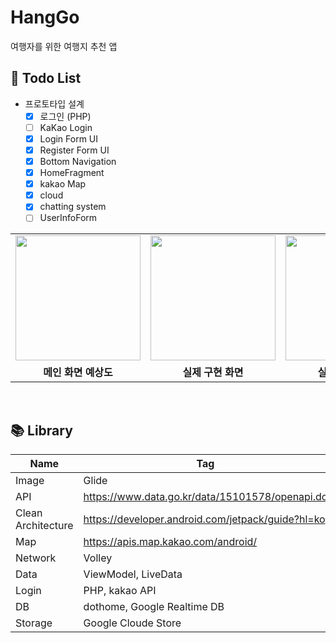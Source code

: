 # HangGo
여행자를 위한 여행지 추천 앱

## 💭  Todo List
- 프로토타입 설계
  - [x] 로그인 (PHP)
  - [ ] KaKao Login
  - [x] Login Form UI
  - [x] Register Form UI
  - [x] Bottom Navigation
  - [x] HomeFragment
  - [x] kakao Map
  - [x] cloud 
  - [x] chatting system
  - [ ] UserInfoForm

<table>
  <tr>
    <td><img width="200" src="https://user-images.githubusercontent.com/54762273/178936915-0bbb357d-e8de-47dd-b640-783c6c448a59.PNG"></td>
    <td><img width="200" src="https://user-images.githubusercontent.com/54762273/182211246-21b11f74-343b-479f-9666-21112cc96619.jpg"></td>
    <td><img width="200" src="https://user-images.githubusercontent.com/54762273/182211253-73a8ce4c-ea17-4612-badb-c865dcf87024.jpg"></td>
  </tr>
  <tr>
    <td align="center"><b>메인 화면 예상도</b></td>
    <td align="center"><b>실제 구현 화면</b></td>
    <td align="center"><b>실제 구현 화면</b></td>
  </tr>
</table>
<br>

##  📚 Library

| Name |Tag |
|--|--|
|Image |Glide |
|API|https://www.data.go.kr/data/15101578/openapi.do|
|Clean Architecture|https://developer.android.com/jetpack/guide?hl=ko|
|Map|https://apis.map.kakao.com/android/|
|Network|Volley|
|Data|ViewModel, LiveData |
|Login| PHP, kakao API |
|DB| dothome, Google Realtime DB|
|Storage|Google Cloude Store|